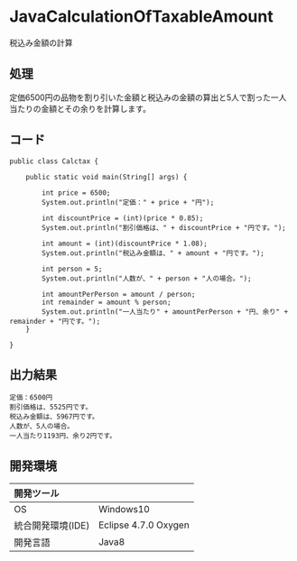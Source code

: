 # JavaCalculationOfTaxableAmount
税込み金額の計算

## 処理
定価6500円の品物を割り引いた金額と税込みの金額の算出と5人で割った一人当たりの金額とその余りを計算します。

## コード
```  
public class Calctax {

	public static void main(String[] args) {

		int price = 6500;
		System.out.println("定価：" + price + "円");

		int discountPrice = (int)(price * 0.85);
		System.out.println("割引価格は、" + discountPrice + "円です。");

		int amount = (int)(discountPrice * 1.08);
		System.out.println("税込み金額は、" + amount + "円です。");

		int person = 5;
		System.out.println("人数が、" + person + "人の場合。");

		int amountPerPerson = amount / person;
		int remainder = amount % person;
		System.out.println("一人当たり" + amountPerPerson + "円、余り" + remainder + "円です。");
	}

}
```  

## 出力結果
```
定価：6500円  
割引価格は、5525円です。  
税込み金額は、5967円です。  
人数が、5人の場合。  
一人当たり1193円、余り2円です。 
```
  
## 開発環境
| 開発ツール |  |
|:-|:-|
| OS | Windows10 |
| 統合開発環境(IDE) | Eclipse 4.7.0 Oxygen |
| 開発言語 | Java8 |
